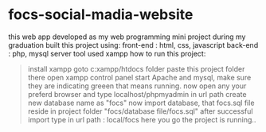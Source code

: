 # focs-social-madia-website
this web app developed as my web programming mini project during my graduation
built this project using:
 front-end : html, css, javascript
 back-end : php, mysql
 server tool used xampp
how to run this project:
  > install xampp
  > goto c:xampp/htdocs folder
  > paste this project folder there
  > open xampp control panel
  > start Apache and mysql, make sure they are indicating greeen that means running.
  > now open any your preferd browser and type localhost/phpmyadmin in url path
  > create new database name as "focs"
  > now import database, that focs.sql file reside in project folder "focs/database file/focs.sql"
  > after successful import type in url path : local/focs here you go the project is running..
